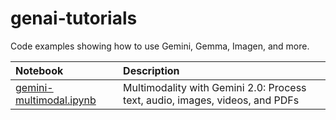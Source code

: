 # genai-tutorials
Code examples showing how to use Gemini, Gemma,  Imagen, and more.

| Notebook                                                                 | Description                                                                      |
|:-------------------------------------------------------------------------|:---------------------------------------------------------------------------------|
| [gemini-multimodal.ipynb](notebooks/gemini-multimodal.ipynb)             |  Multimodality with Gemini 2.0: Process text, audio, images, videos, and PDFs    |
